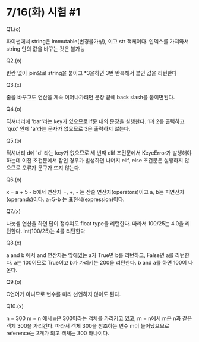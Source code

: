 # 7/16(화) 시험 #1
Q1.(o)

파이썬에서 string은 immutable(변경불가성), 이고 str 객체이다.
인덱스를 가져와서 string 안의 값을 바꾸는 것은 불가능

Q2.(o)
    
빈칸 없이 join으로 string을 붙이고 *3을하면 3번 반복해서 붙인 값을 리턴한다

Q3.(x)

줄을 바꾸고도 연산을 계속 이어나가려면 문장 끝에 back slash를 붙이면된다.

Q4.(o)

딕셔너리에 'bar'라는 key가 있으므로 if문 내의 문장을 실행한다. 1과 2를 출력하고
'qux' 안에 'a'라는 문자가 없으므로 3은 출력하지 않는다.

Q5.(o)

딕셔너리 d에 'd' 라는 key가 없으므로 세 번째 elif 조건문에서 KeyeError가 발생해야 하는데
이전 조건문에서 참인 경우가 발생하면 나머지 elif, else 조건문은 실행하지 않으므로 오류가 문구가 뜨지 않는다.

Q6.(o)

x = a + 5 - b에서 연산자 =, +, - 는 산술 연산자(operators)이고 a, b는 피연산자(operands)이다.
a+5-b 는 표현식(expression)이다.

Q7.(x)

나눗셈 연산을 하면 답이 정수여도 float type을 리턴한다.
따라서 100/25는 4.0을 리턴한다. int(100/25)는 4를 리턴한다

Q8.(x)

a and b 에서 and 연산자는 앞에있는 a가 True면 b를 리턴하고, False면 a를 리턴한다.
a는 100이므로 True이고 b가 가리키는 200을 리턴한다.
b and a를 하면 100이 나온다.

Q9.(o)

C언어가 아니므로 변수를 미리 선언하지 않아도 된다.

Q10.(x)

n = 300
m = n
에서 n은 300이라는 객체를 가리키고 있고, m = n에서 m은 n과 같은 객체 300을 가리킨다.
따라서 객체 300을 참조하는 변수 m이 늘어났으므로 reference는 2개가 되고 객체는 300 하나이다.
